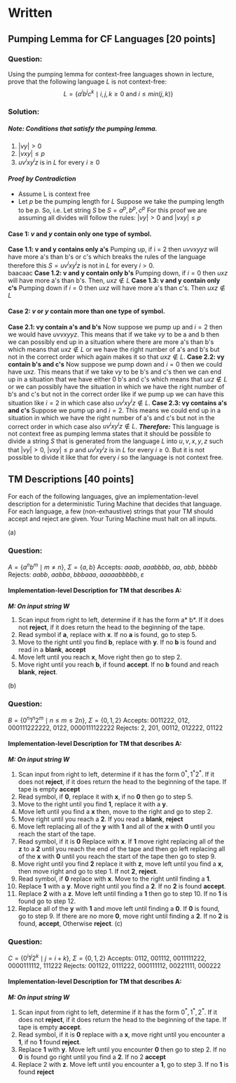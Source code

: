 # Written
## Pumping Lemma for CF Languages [20 points]
### Question:
Using the pumping lemma for context-free languages shown in lecture, prove that the following language $L$ is not context-free:
$$
L = \{a^ib^jc^k \mid i, j , k \geq 0 \text{ and } i \leq min(j,k)\}
$$
### Solution:
##### Note: Conditions that satisfy the pumping lemma.
1. $|vy| > 0$
2. $|vxy| \leq p$
3. $uv^ixy^iz$ is in $L$ for every $i \geq 0$ 
#### ***Proof by Contradiction***
- Assume L is context free
- Let $p$ be the pumping length for $L$
Suppose we take the pumping length to be $p$.
So, i.e. Let string $S$ be $S = a^p, b^p, c^p$
For this proof we are assuming all divides will follow the rules: $|vy| > 0$ and $|vxy| \leq p$
#### Case 1:  $v$ and $y$ contain only one type of symbol.
**Case 1.1: v and y contains only a's**
Pumping up,  if i = 2 then $uvvxyyz$ will have more a's than b's or c's which breaks the rules of the language therefore this $S = uv^ixy^iz$ is not in $L$ for every $i > 0$.  
baacaac
**Case 1.2: v and y contain only b's**
Pumping down, if $i = 0$ then $uxz$ will have more a's than b's. Then, $uxz \notin L$ 
**Case 1.3: v and y contain only c's**
Pumping down if $i = 0$ then $uxz$ will have more a's than c's. Then $uxz \notin L$  
#### Case 2: $v$ or $y$ contain more than one type of symbol. 
**Case 2.1: vy contain a's and b's** 
Now suppose we pump up and $i = 2$ then we would have $uvvxyyz$. This means that if we take $vy$ to be a and b then we can possibly end up in a situation where there are more a's than b's which means that $uxz \notin L$ or we have the right number of a's and b's but not in the correct order which again makes it so that $uxz \notin L$. 
**Case 2.2: vy contain b's and c's** 
Now suppose we pump down and $i = 0$ then we could have $uxz$. This means that if we take $vy$ to be b's and c's then we can end up in a situation that we have either 0 b's and c's which means that $uxz \notin L$ or we can possibly have the situation in which we have the right number of b's and c's but not in the correct order like if we pump up we can have this situation like $i = 2$ in which case also $uv^ixy^iz \notin L$.
**Case 2.3: vy contains a's and c's**
Suppose we pump up and $i = 2$. This means we could end up in a situation in which we have the right number of a's and c's but not in the correct order in which case also $uv^ixy^iz \notin L$.
***Therefore:***
This language is not context free as pumping lemma states that it should be possible to divide a string $S$ that is generated from the language $L$ into $u, v, x, y, z$ such that $|vy| > 0$, $|vxy| \leq p$ and $uv^ixy^iz$ is in $L$ for every $i \geq 0$. But it is not possible to divide it like that for every $i$ so the language is not context free.

## TM Descriptions [40 points]
For each of the following languages, give an implementation-level description for a deterministic Turing Machine that decides that language. For each language, a few (non-exhaustive) strings that your TM should accept and reject are given. Your Turing Machine must halt on all inputs.

(a)
### Question:
$A = \{a^nb^m \mid m \neq n\}$, $\Sigma = \{a, b\}$
Accepts: $aaab$, $aaabbbb$, $aa$, $abb$, $bbbbb$
Rejects: $aabb$, $aabba$, $bbbaaa$, $aaaaabbbbb$, $\varepsilon$
#### Implementation-level Description for TM that describes A:
***M: On input string W*** 
1. Scan input from right to left, determine if it has the form a* b*. If it does not **reject**, if it does return the head to the beginning of the tape.
2. Read symbol if **a**, replace with **x**. If no **a** is found, go to step 5.
3. Move to the right until you find **b**, replace with **y**. If no **b** is found and read in a **blank**, **accept**
4. Move left until you reach **x**, Move right then go to step 2. 
5. Move right until you reach **b**, if found **accept**. If no **b** found and reach **blank**, **reject**.

(b)
### Question:
$B = \{0^n1^n2^m \mid n \leq m \leq 2n\}$, $\Sigma = \{0, 1, 2\}$
Accepts: 0011222, 012, 000111222222, 0122, 0000111122222
Rejects: 2, 201, 00112, 012222, 01122
#### Implementation-level Description for TM that describes A:
***M: On input string W*** 
1. Scan input from right to left, determine if it has the form $0^*, 1^* 2^*$. If it does not **reject**, if it does return the head to the beginning of the tape. If tape is empty **accept**
2. Read symbol, if **0**, replace it with **x**, if no **0** then go to step 5. 
3. Move to the right until you find **1**, replace it with a **y**.
4. Move left until you find a **x** then, move to the right and go to step 2. 
5. Move right until you reach a **2**. If you read a **blank**, **reject** 
6. Move left replacing all of the **y** with **1** and all of the **x** with **0** until you reach the start of the tape.
7. Read symbol, if it is **0** Replace with **x**. If **1** move right replacing all of the **z** to a **2** until you reach the end of the tape and then go left replacing all of the **x** with **0** until you reach the start of the tape then go to step 9.  
8. Move right until you find **2** replace it with **z**, move left until you find a **x**, then move right and go to step 1. If not **2**, **reject**.
9. Read symbol, if **0** replace with **x**. Move to the right until finding a **1**.
10. Replace **1** with a **y**. Move right until you find a **2**. If no **2** is found **accept**.
11. Replace **2** with a **z**. Move left until finding a **1** then go to step 10. If no **1** is found go to step 12.
12. Replace all of the **y** with **1** and move left until finding a **0**. If **0** is found, go to step 9. If there are no more **0**, move right until finding a **2**. If no **2** is found, **accept**, Otherwise **reject**.
(c)
### Question:
$C = \{0^i1^j2^k \mid j = i + k\}$, $\Sigma = \{0, 1, 2\}$
Accepts: 0112, 001112, 0011111222, 0000111112, 111222
Rejects: 001122, 0111222, 000111112, 00221111, 000222
#### Implementation-level Description for TM that describes A:
***M: On input string W*** 
1. Scan input from right to left, determine if it has the form $0^*, 1^*, 2^*$. If it does not **reject**, if it does return the head to the beginning of the tape. If tape is empty **accept**. 
2. Read symbol, if it is **0** replace with a **x**, move right until you encounter a **1**, if no **1** found **reject**.
3. Replace **1** with **y**. Move left until you encounter **0** then go to step 2. If no **0** is found go right until you find a **2**. If no 2 **accept**
4. Replace 2 with **z**. Move left until you encounter a **1**, go to step 3. If no **1** is found **reject** 